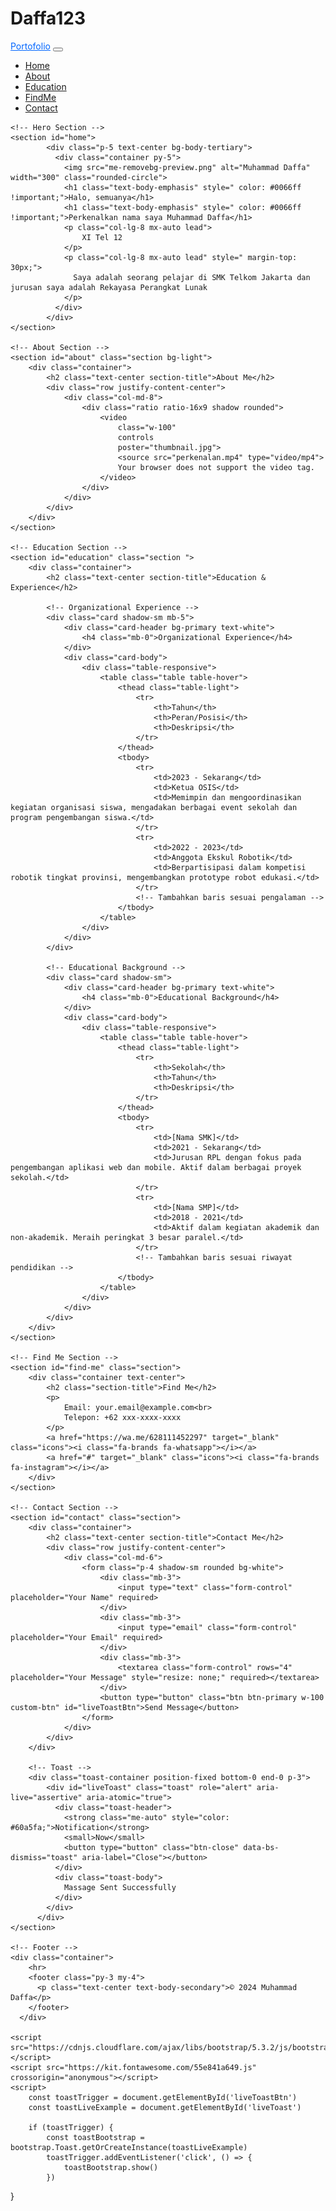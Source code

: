 # Daffa123

<!DOCTYPE html>
<html lang="id">
<head>
    <meta charset="UTF-8">
    <meta name="viewport" content="width=device-width, initial-scale=1.0">
    <title>Portfolio Saya</title>
    <link href="https://cdnjs.cloudflare.com/ajax/libs/bootstrap/5.3.2/css/bootstrap.min.css" rel="stylesheet">
    <style>
        body{
            overflow-x: hidden;
            position: relative;
            width: 100%;
        }
        .custom-btn {
            padding: 12px 30px;
            border-radius: 30px;
        }
        .custom-btn:hover {
            background: #0e5bff ;
        }
        .section {
            padding: 80px 0;
        }
        .section-title {
            color: #0066ff;
            margin-bottom: 50px ;
        }
        .icons{
            font-size: 30px; margin: 0 10px;
        }
    </style>
</head>
<body>
    <!-- Navbar -->
    <nav class="navbar navbar-expand-lg bg-body-tertiary fixed-top shadow-sm">
        <div class="container">
          <a class="navbar-brand fw-bold" style="color: #0066ff;" href="#home">Portofolio</a>
          <button class="navbar-toggler" type="button" data-bs-toggle="collapse" data-bs-target="#navbarNav" >
            <span class="navbar-toggler-icon"></span>
          </button>
          <div class="collapse navbar-collapse justify-content-end" id="navbarNav">
            <ul class="navbar-nav">
              <li class="nav-item">
                <a class="nav-link mx-2" href="#home">Home</a>
              </li>
              <li class="nav-item">
                <a class="nav-link mx-2" href="#about">About</a>
              </li>
              <li class="nav-item">
                <a class="nav-link mx-2" href="#education">Education</a>
              </li>
              <li class="nav-item">
                <a class="nav-link mx-2" href="#find-me">FindMe</a>
              </li>
              <li class="nav-item">
                <a class="nav-link mx-2" href="#contact">Contact</a>
              </li>
            </ul>
          </div>
        </div>
      </nav>

    <!-- Hero Section -->
    <section id="home">
            <div class="p-5 text-center bg-body-tertiary">
              <div class="container py-5">
                <img src="me-removebg-preview.png" alt="Muhammad Daffa" width="300" class="rounded-circle">
                <h1 class="text-body-emphasis" style=" color: #0066ff !important;">Halo, semuanya</h1>
                <h1 class="text-body-emphasis" style=" color: #0066ff !important;">Perkenalkan nama saya Muhammad Daffa</h1>
                <p class="col-lg-8 mx-auto lead">
                    XI Tel 12
                </p>
                <p class="col-lg-8 mx-auto lead" style=" margin-top: 30px;">
                  Saya adalah seorang pelajar di SMK Telkom Jakarta dan jurusan saya adalah Rekayasa Perangkat Lunak
                </p>
              </div>
            </div>
    </section>

    <!-- About Section -->
    <section id="about" class="section bg-light">
        <div class="container">
            <h2 class="text-center section-title">About Me</h2>
            <div class="row justify-content-center">
                <div class="col-md-8">
                    <div class="ratio ratio-16x9 shadow rounded">
                        <video 
                            class="w-100" 
                            controls
                            poster="thumbnail.jpg">
                            <source src="perkenalan.mp4" type="video/mp4">
                            Your browser does not support the video tag.
                        </video>
                    </div>
                </div>
            </div>
        </div>
    </section>

    <!-- Education Section -->
    <section id="education" class="section ">
        <div class="container">
            <h2 class="text-center section-title">Education & Experience</h2>
            
            <!-- Organizational Experience -->
            <div class="card shadow-sm mb-5">
                <div class="card-header bg-primary text-white">
                    <h4 class="mb-0">Organizational Experience</h4>
                </div>
                <div class="card-body">
                    <div class="table-responsive">
                        <table class="table table-hover">
                            <thead class="table-light">
                                <tr>
                                    <th>Tahun</th>
                                    <th>Peran/Posisi</th>
                                    <th>Deskripsi</th>
                                </tr>
                            </thead>
                            <tbody>
                                <tr>
                                    <td>2023 - Sekarang</td>
                                    <td>Ketua OSIS</td>
                                    <td>Memimpin dan mengoordinasikan kegiatan organisasi siswa, mengadakan berbagai event sekolah dan program pengembangan siswa.</td>
                                </tr>
                                <tr>
                                    <td>2022 - 2023</td>
                                    <td>Anggota Ekskul Robotik</td>
                                    <td>Berpartisipasi dalam kompetisi robotik tingkat provinsi, mengembangkan prototype robot edukasi.</td>
                                </tr>
                                <!-- Tambahkan baris sesuai pengalaman -->
                            </tbody>
                        </table>
                    </div>
                </div>
            </div>

            <!-- Educational Background -->
            <div class="card shadow-sm">
                <div class="card-header bg-primary text-white">
                    <h4 class="mb-0">Educational Background</h4>
                </div>
                <div class="card-body">
                    <div class="table-responsive">
                        <table class="table table-hover">
                            <thead class="table-light">
                                <tr>
                                    <th>Sekolah</th>
                                    <th>Tahun</th>
                                    <th>Deskripsi</th>
                                </tr>
                            </thead>
                            <tbody>
                                <tr>
                                    <td>[Nama SMK]</td>
                                    <td>2021 - Sekarang</td>
                                    <td>Jurusan RPL dengan fokus pada pengembangan aplikasi web dan mobile. Aktif dalam berbagai proyek sekolah.</td>
                                </tr>
                                <tr>
                                    <td>[Nama SMP]</td>
                                    <td>2018 - 2021</td>
                                    <td>Aktif dalam kegiatan akademik dan non-akademik. Meraih peringkat 3 besar paralel.</td>
                                </tr>
                                <!-- Tambahkan baris sesuai riwayat pendidikan -->
                            </tbody>
                        </table>
                    </div>
                </div>
            </div>
        </div>
    </section>

    <!-- Find Me Section -->
    <section id="find-me" class="section">
        <div class="container text-center">
            <h2 class="section-title">Find Me</h2>
            <p>
                Email: your.email@example.com<br>
                Telepon: +62 xxx-xxxx-xxxx
            </p>
            <a href="https://wa.me/628111452297" target="_blank" class="icons"><i class="fa-brands fa-whatsapp"></i></a>
            <a href="#" target="_blank" class="icons"><i class="fa-brands fa-instagram"></i></a>
        </div>
    </section>

    <!-- Contact Section -->
    <section id="contact" class="section">
        <div class="container">
            <h2 class="text-center section-title">Contact Me</h2>
            <div class="row justify-content-center">
                <div class="col-md-6">
                    <form class="p-4 shadow-sm rounded bg-white">
                        <div class="mb-3">
                            <input type="text" class="form-control" placeholder="Your Name" required>
                        </div>
                        <div class="mb-3">
                            <input type="email" class="form-control" placeholder="Your Email" required>
                        </div>
                        <div class="mb-3">
                            <textarea class="form-control" rows="4" placeholder="Your Message" style="resize: none;" required></textarea>
                        </div>
                        <button type="button" class="btn btn-primary w-100 custom-btn" id="liveToastBtn">Send Message</button>
                    </form>
                </div>
            </div>
        </div>

        <!-- Toast -->
        <div class="toast-container position-fixed bottom-0 end-0 p-3">
            <div id="liveToast" class="toast" role="alert" aria-live="assertive" aria-atomic="true">
              <div class="toast-header">
                <strong class="me-auto" style="color: #60a5fa;">Notification</strong>
                <small>Now</small>
                <button type="button" class="btn-close" data-bs-dismiss="toast" aria-label="Close"></button>
              </div>
              <div class="toast-body">
                Massage Sent Successfully
              </div>
            </div>
          </div>
    </section>

    <!-- Footer -->
    <div class="container">
        <hr>
        <footer class="py-3 my-4">
          <p class="text-center text-body-secondary">© 2024 Muhammad Daffa</p>
        </footer>
      </div>

    <script src="https://cdnjs.cloudflare.com/ajax/libs/bootstrap/5.3.2/js/bootstrap.bundle.min.js"></script>
    <script src="https://kit.fontawesome.com/55e841a649.js" crossorigin="anonymous"></script>
    <script>
        const toastTrigger = document.getElementById('liveToastBtn')
        const toastLiveExample = document.getElementById('liveToast')

        if (toastTrigger) {
            const toastBootstrap = bootstrap.Toast.getOrCreateInstance(toastLiveExample)
            toastTrigger.addEventListener('click', () => {
                toastBootstrap.show()
            })
}
    </script>
</body>
</html>
